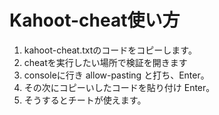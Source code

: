 # Kahoot-cheat使い方
1. kahoot-cheat.txtのコードをコピーします。
2. cheatを実行したい場所で検証を開きます
3. consoleに行き allow-pasting と打ち、Enter。
4. その次にコピーいしたコードを貼り付け Enter。
5. そうするとチートが使えます。
